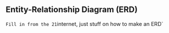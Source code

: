 ## Entity-Relationship Diagram (ERD)

`Fill in from the 21`internet, just stuff on how to make an ERD`

